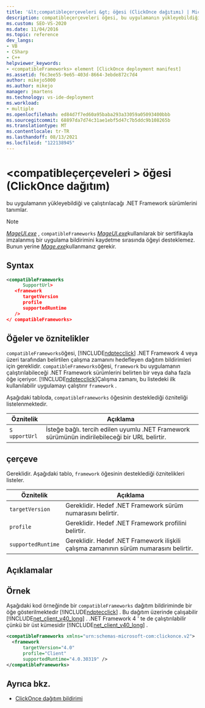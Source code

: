 ```yaml
---
title: '&lt;compatibleçerçeveleri &gt; öğesi (ClickOnce dağıtımı) | Microsoft Docs'
description: compatibleçerçeveleri öğesi, bu uygulamanın yükleyebildiği ve çalışacağı .NET Framework sürümlerini tanımlar.
ms.custom: SEO-VS-2020
ms.date: 11/04/2016
ms.topic: reference
dev_langs:
- VB
- CSharp
- C++
helpviewer_keywords:
- <compatibleFrameworks> element [ClickOnce deployment manifest]
ms.assetid: f6c3ee55-9e65-403d-8664-3ebde872c7d4
author: mikejo5000
ms.author: mikejo
manager: jmartens
ms.technology: vs-ide-deployment
ms.workload:
- multiple
ms.openlocfilehash: ed84d7f7ed60a95baba293a33059a05093400bbb
ms.sourcegitcommit: 68897da7d74c31ae1ebf5d47c7b5ddc9b108265b
ms.translationtype: MT
ms.contentlocale: tr-TR
ms.lasthandoff: 08/13/2021
ms.locfileid: "122138945"
---
```

# <a name="ltcompatibleframeworksgt-element-clickonce-deployment"></a>&lt;compatibleçerçeveleri &gt; öğesi (ClickOnce dağıtım)
bu uygulamanın yükleyebildiği ve çalıştırılacağı .NET Framework sürümlerini tanımlar.

> [!NOTE]
> [*MageUI.exe*](/dotnet/framework/tools/mageui-exe-manifest-generation-and-editing-tool-graphical-client) , `compatibleFrameworks` [*MageUI.exe*](/dotnet/framework/tools/mageui-exe-manifest-generation-and-editing-tool-graphical-client)kullanılarak bir sertifikayla imzalanmış bir uygulama bildirimini kaydetme sırasında öğeyi desteklemez. Bunun yerine [*Mage.exe*](/dotnet/framework/tools/mage-exe-manifest-generation-and-editing-tool)kullanmanız gerekir.

## <a name="syntax"></a>Syntax

```xml
<compatibleFrameworks
      SupportUrl> 
   <framework
      targetVersion
      profile
      supportedRuntime
   /> 
</ compatibleFrameworks>
```

## <a name="elements-and-attributes"></a>Öğeler ve öznitelikler
 `compatibleFrameworks`öğesi, [!INCLUDE[ndptecclick](../deployment/includes/ndptecclick_md.md)] .NET Framework 4 veya üzeri tarafından belirtilen çalışma zamanını hedefleyen dağıtım bildirimleri için gereklidir. `compatibleFrameworks`öğesi, `framework` bu uygulamanın çalıştırılabileceği .NET Framework sürümlerini belirten bir veya daha fazla öğe içeriyor. [!INCLUDE[ndptecclick](../deployment/includes/ndptecclick_md.md)]Çalışma zamanı, bu listedeki ilk kullanılabilir uygulamayı çalıştırır `framework` .

 Aşağıdaki tabloda, `compatibleFrameworks` öğesinin desteklediği özniteliği listelenmektedir.

|Öznitelik|Açıklama|
|---------------|-----------------|
|`S` `upportUrl`|İsteğe bağlı. tercih edilen uyumlu .NET Framework sürümünün indirilebileceği bir URL belirtir.|

## <a name="framework"></a>çerçeve
 Gereklidir. Aşağıdaki tablo, `framework` öğesinin desteklediği öznitelikleri listeler.

|Öznitelik|Açıklama|
|---------------|-----------------|
|`targetVersion`|Gereklidir. Hedef .NET Framework sürüm numarasını belirtir.|
|`profile`|Gereklidir. Hedef .NET Framework profilini belirtir.|
|`supportedRuntime`|Gereklidir. Hedef .NET Framework ilişkili çalışma zamanının sürüm numarasını belirtir.|

## <a name="remarks"></a>Açıklamalar

## <a name="example"></a>Örnek
 Aşağıdaki kod örneğinde bir `compatibleFrameworks` dağıtım bildiriminde bir öğe gösterilmektedir [!INCLUDE[ndptecclick](../deployment/includes/ndptecclick_md.md)] . Bu dağıtım üzerinde çalışabilir [!INCLUDE[net_client_v40_long](../deployment/includes/net_client_v40_long_md.md)] . .NET Framework 4 ' te de çalıştırılabilir çünkü bir üst kümesidir [!INCLUDE[net_client_v40_long](../deployment/includes/net_client_v40_long_md.md)] .

```xml
<compatibleFrameworks xmlns="urn:schemas-microsoft-com:clickonce.v2">
  <framework
      targetVersion="4.0"
      profile="Client"
      supportedRuntime="4.0.30319" />
</compatibleFrameworks>
```

## <a name="see-also"></a>Ayrıca bkz.
- [ClickOnce dağıtım bildirimi](../deployment/clickonce-deployment-manifest.md)